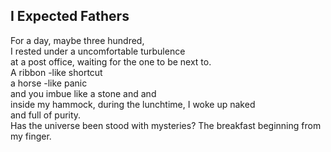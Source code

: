 I Expected Fathers
------------------
For a day, maybe three hundred,  
I rested under a uncomfortable turbulence  
at a post office, waiting for the one to be next to.  
A ribbon -like shortcut  
a horse -like panic  
and you imbue like a stone and and  
inside my hammock, during the lunchtime, I woke up naked  
and full of purity.  
Has the universe been stood with mysteries? The breakfast beginning from my finger.  
